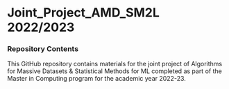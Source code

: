# Joint_Project_AMD_SM2L 2022/2023

### Repository Contents
This GitHub repository contains materials for the joint project of Algorithms for Massive Datasets & Statistical Methods for ML completed as part of the Master in Computing program for the academic year 2022-23.
